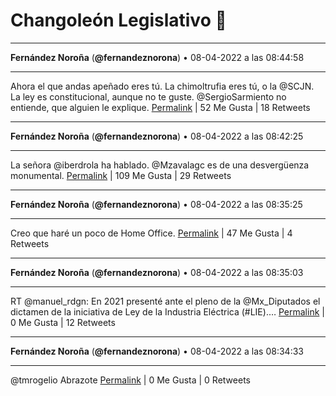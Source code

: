 # Changoleón Legislativo 🙈
*****
**Fernández Noroña** (**@fernandeznorona**) • 08-04-2022 a las 08:44:58
*****
Ahora el que andas apeñado eres tú. La chimoltrufia eres tú,  o la @SCJN. La ley es constitucional, aunque no te guste. @SergioSarmiento no entiende, que alguien le explique.
[Permalink](https://twitter.com/fernandeznorona/status/1512471576079486976) | 52 Me Gusta | 18 Retweets
*****
**Fernández Noroña** (**@fernandeznorona**) • 08-04-2022 a las 08:42:25
*****
La señora @iberdrola ha hablado. @Mzavalagc es de una desvergüenza monumental.
[Permalink](https://twitter.com/fernandeznorona/status/1512470933382090752) | 109 Me Gusta | 29 Retweets
*****
**Fernández Noroña** (**@fernandeznorona**) • 08-04-2022 a las 08:35:25
*****
Creo que haré un poco de Home Office.
[Permalink](https://twitter.com/fernandeznorona/status/1512469173326295050) | 47 Me Gusta | 4 Retweets
*****
**Fernández Noroña** (**@fernandeznorona**) • 08-04-2022 a las 08:35:03
*****
RT @manuel_rdgn: En 2021 presenté ante el pleno de la @Mx_Diputados el dictamen de la iniciativa de Ley de la Industria Eléctrica (#LIE).…
[Permalink](https://twitter.com/fernandeznorona/status/1512469078627307522) | 0 Me Gusta | 12 Retweets
*****
**Fernández Noroña** (**@fernandeznorona**) • 08-04-2022 a las 08:34:33
*****
@tmrogelio Abrazote
[Permalink](https://twitter.com/fernandeznorona/status/1512468954127732745) | 0 Me Gusta | 0 Retweets